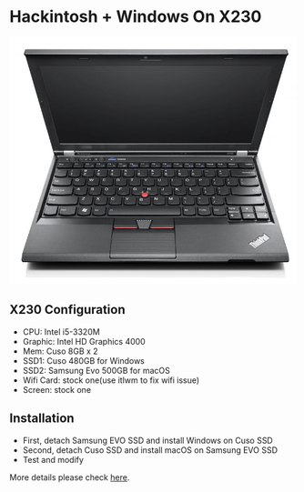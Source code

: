 # Hackintosh + Windows On X230

![x230](https://github.com/i0Ek3/X230-Hackintosh-Backup/blob/master/pic/X230.jpg)


## X230 Configuration

- CPU: Intel i5-3320M
- Graphic: Intel HD Graphics 4000
- Mem: Cuso 8GB x 2
- SSD1: Cuso 480GB for Windows
- SSD2: Samsung Evo 500GB for macOS
- Wifi Card: stock one(use itlwm to fix wifi issue)
- Screen: stock one


## Installation

- First, detach Samsung EVO SSD and install Windows on Cuso SSD
- Second, detach Cuso SSD and install macOS on Samsung EVO SSD
- Test and modify

More details please check [here](https://github.com/i0Ek3/X230-Hackintosh-Backup).
